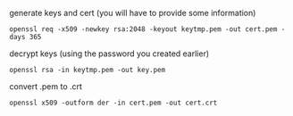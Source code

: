 generate keys and cert (you will have to provide some information)  
```console
openssl req -x509 -newkey rsa:2048 -keyout keytmp.pem -out cert.pem -days 365
```

decrypt keys (using the password you created earlier)  
```console
openssl rsa -in keytmp.pem -out key.pem
```

convert .pem to .crt
```console
openssl x509 -outform der -in cert.pem -out cert.crt
```
